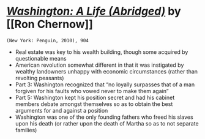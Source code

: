 # [*Washington: A Life (Abridged)*](https://www.amazon.com/Washington-Life-Ron-Chernow/dp/1594202664/ref=tmm_hrd_swatch_0?_encoding=UTF8&qid=1546391859&sr=8-1) by [[Ron Chernow]]

`(New York: Penguin, 2010), 904`

- Real estate was key to his wealth building, though some acquired by questionable means
- American revolution somewhat different in that it was instigated by wealthy landowners unhappy with economic circumstances (rather than revolting peasants)
- Part 3: Washington recognized that “no loyally surpasses that of a man forgiven for his faults who vowed never to make them again” 
- Part 5: Washington kept his position secret and had his cabinet members debate amongst themselves so as to obtain the best arguments for and against a position
- Washington was one of the only founding fathers who freed his slaves upon his death (or rather upon the death of Martha so as to not separate families)
